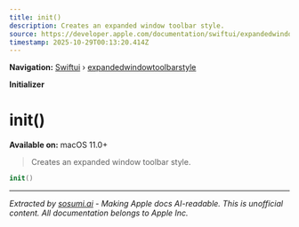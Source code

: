 ```yaml
---
title: init()
description: Creates an expanded window toolbar style.
source: https://developer.apple.com/documentation/swiftui/expandedwindowtoolbarstyle/init()
timestamp: 2025-10-29T00:13:20.414Z
---
```


**Navigation:** [Swiftui](/documentation/swiftui) › [expandedwindowtoolbarstyle](/documentation/swiftui/expandedwindowtoolbarstyle)

**Initializer**

# init()

**Available on:** macOS 11.0+

> Creates an expanded window toolbar style.

```swift
init()
```

---

*Extracted by [sosumi.ai](https://sosumi.ai) - Making Apple docs AI-readable.*
*This is unofficial content. All documentation belongs to Apple Inc.*
